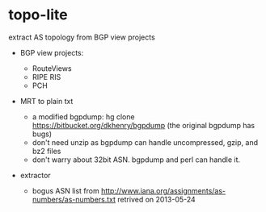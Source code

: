 topo-lite
=========

extract AS topology from BGP view projects
- BGP view projects:
     - RouteViews
     - RIPE RIS
     - PCH

- MRT to plain txt
     - a modified bgpdump: hg clone https://bitbucket.org/dkhenry/bgpdump (the original bgpdump has bugs)
     - don't need unzip as bgpdump can handle uncompressed, gzip, and bz2 files
     - don't warry about 32bit ASN. bgpdump and perl can handle it.

- extractor
     - bogus ASN list from http://www.iana.org/assignments/as-numbers/as-numbers.txt retrived on 2013-05-24
